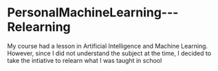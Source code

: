 # PersonalMachineLearning---Relearning
My course had a lesson in Artificial Intelligence and Machine Learning. However, since I did not understand the subject at the time, I decided to take the intiative to relearn what I was taught in school
